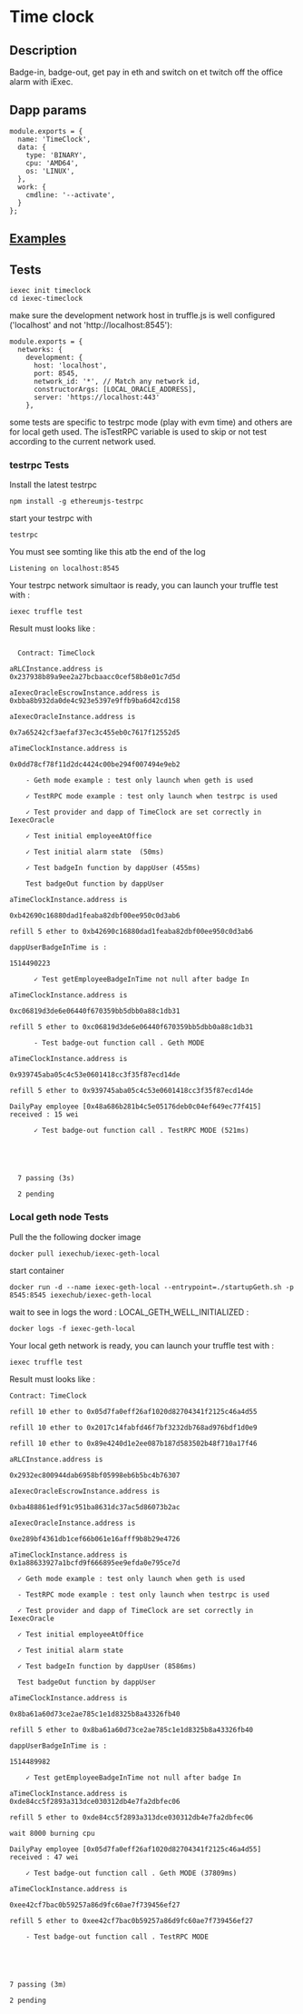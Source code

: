 # Time clock
## Description

Badge-in, badge-out, get pay in eth and switch on et twitch off the office alarm with iExec.


## Dapp params
```
module.exports = {
  name: 'TimeClock',
  data: {
    type: 'BINARY',
    cpu: 'AMD64',
    os: 'LINUX',
  },
  work: {
    cmdline: '--activate',
  }
};
```

## [Examples](./examples)

## Tests


```
iexec init timeclock
cd iexec-timeclock
```
make sure the development network host in truffle.js is well configured ('localhost' and not 'http://localhost:8545'):
```
module.exports = {
  networks: {
    development: {
      host: 'localhost',
      port: 8545,
      network_id: '*', // Match any network id,
      constructorArgs: [LOCAL_ORACLE_ADDRESS],
      server: 'https://localhost:443'
    },
```

some tests are specific to testrpc mode (play with evm time) and others are for local geth used.
The isTestRPC variable is used to skip or not test according to the current network used.

### testrpc Tests

Install the latest testrpc
```
npm install -g ethereumjs-testrpc

```
start your testrpc with
```
testrpc
```
You must see somting like this atb the end of the log

```
Listening on localhost:8545
```
Your testrpc network simultaor is ready, you can launch your truffle test with :
```
iexec truffle test
```
Result must looks like :
```

  Contract: TimeClock

aRLCInstance.address is
0x237938b89a9ee2a27bcbaacc0cef58b8e01c7d5d

aIexecOracleEscrowInstance.address is
0xbba8b932da0de4c923e5397e9ffb9ba6d42cd158

aIexecOracleInstance.address is

0x7a65242cf3aefaf37ec3c455eb0c7617f12552d5

aTimeClockInstance.address is

0x0dd78cf78f11d2dc4424c00be294f007494e9eb2

    - Geth mode example : test only launch when geth is used

    ✓ TestRPC mode example : test only launch when testrpc is used

    ✓ Test provider and dapp of TimeClock are set correctly in IexecOracle

    ✓ Test initial employeeAtOffice

    ✓ Test initial alarm state  (50ms)

    ✓ Test badgeIn function by dappUser (455ms)

    Test badgeOut function by dappUser

aTimeClockInstance.address is

0xb42690c16880dad1feaba82dbf00ee950c0d3ab6

refill 5 ether to 0xb42690c16880dad1feaba82dbf00ee950c0d3ab6

dappUserBadgeInTime is :

1514490223

      ✓ Test getEmployeeBadgeInTime not null after badge In

aTimeClockInstance.address is

0xc06819d3de6e06440f670359bb5dbb0a88c1db31

refill 5 ether to 0xc06819d3de6e06440f670359bb5dbb0a88c1db31

      - Test badge-out function call . Geth MODE

aTimeClockInstance.address is

0x939745aba05c4c53e0601418cc3f35f87ecd14de

refill 5 ether to 0x939745aba05c4c53e0601418cc3f35f87ecd14de

DailyPay employee [0x48a686b281b4c5e05176deb0c04ef649ec77f415] received : 15 wei

      ✓ Test badge-out function call . TestRPC MODE (521ms)





  7 passing (3s)

  2 pending
```



### Local geth node Tests

Pull the the following docker image
```
docker pull iexechub/iexec-geth-local
```
start container
```
docker run -d --name iexec-geth-local --entrypoint=./startupGeth.sh -p 8545:8545 iexechub/iexec-geth-local
```
wait to see in logs the word : LOCAL_GETH_WELL_INITIALIZED :
```
docker logs -f iexec-geth-local
```
Your local geth network  is ready, you can launch your truffle test with :
```
iexec truffle test
```

Result must looks like :
```
Contract: TimeClock

refill 10 ether to 0x05d7fa0eff26af1020d82704341f2125c46a4d55

refill 10 ether to 0x2017c14fabfd46f7bf3232db768ad976bdf1d0e9

refill 10 ether to 0x89e4240d1e2ee087b187d583502b48f710a17f46

aRLCInstance.address is

0x2932ec800944dab6958bf05998eb6b5bc4b76307

aIexecOracleEscrowInstance.address is

0xba488861edf91c951ba8631dc37ac5d86073b2ac

aIexecOracleInstance.address is

0xe289bf4361db1cef66b061e16afff9b8b29e4726

aTimeClockInstance.address is
0x1a88633927a1bcfd9f666895ee9efda0e795ce7d

  ✓ Geth mode example : test only launch when geth is used

  - TestRPC mode example : test only launch when testrpc is used

  ✓ Test provider and dapp of TimeClock are set correctly in IexecOracle

  ✓ Test initial employeeAtOffice

  ✓ Test initial alarm state

  ✓ Test badgeIn function by dappUser (8586ms)

  Test badgeOut function by dappUser

aTimeClockInstance.address is

0x8ba61a60d73ce2ae785c1e1d8325b8a43326fb40

refill 5 ether to 0x8ba61a60d73ce2ae785c1e1d8325b8a43326fb40

dappUserBadgeInTime is :

1514489982

    ✓ Test getEmployeeBadgeInTime not null after badge In

aTimeClockInstance.address is
0xde84cc5f2893a313dce030312db4e7fa2dbfec06

refill 5 ether to 0xde84cc5f2893a313dce030312db4e7fa2dbfec06

wait 8000 burning cpu

DailyPay employee [0x05d7fa0eff26af1020d82704341f2125c46a4d55] received : 47 wei

    ✓ Test badge-out function call . Geth MODE (37809ms)

aTimeClockInstance.address is

0xee42cf7bac0b59257a86d9fc60ae7f739456ef27

refill 5 ether to 0xee42cf7bac0b59257a86d9fc60ae7f739456ef27

    - Test badge-out function call . TestRPC MODE





7 passing (3m)

2 pending

```
